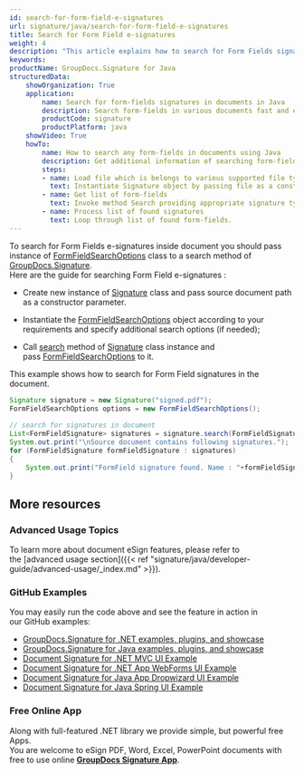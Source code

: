 ```yaml
---
id: search-for-form-field-e-signatures
url: signature/java/search-for-form-field-e-signatures
title: Search for Form Field e-signatures
weight: 4
description: "This article explains how to search for Form Fields signatures with GroupDocs.Signature API."
keywords: 
productName: GroupDocs.Signature for Java
structuredData:
    showOrganization: True
    application:    
        name: Search for form-fields signatures in documents in Java    
        description: Search form-fields in various documents fast and easily with Java language and GroupDocs.Signature for Java APIs
        productCode: signature
        productPlatform: java 
    showVideo: True
    howTo:
        name: How to search any form-fields in documents using Java 
        description: Get additional information of searching form-fields in documents with Java
        steps:
        - name: Load file which is belongs to various supported file types.
          text: Instantiate Signature object by passing file as a constructor parameter. You may provide either file path or file stream. 
        - name: Get list of form-fields 
          text: Invoke method Search providing appropriate signature type.
        - name: Process list of found signatures
          text: Loop through list of found form-fields.
---
```

To search for Form Fields e-signatures inside document you should pass instance of [FormFieldSearchOptions](https://apireference.groupdocs.com/java/signature/com.groupdocs.signature.options.search/FormFieldSearchOptions) class to a search method of [GroupDocs.Signature](https://products.groupdocs.com/signature/java).  
Here are the guide for searching Form Field e-signatures :

*   Create new instance of [Signature](https://apireference.groupdocs.com/java/signature/com.groupdocs.signature/Signature) class and pass source document path as a constructor parameter.
    
*   Instantiate the [FormFieldSearchOptions](https://apireference.groupdocs.com/java/signature/com.groupdocs.signature.options.search/FormFieldSearchOptions) object according to your requirements and specify additional search options (if needed);  
    
*   Call [search](https://apireference.groupdocs.com/java/signature/com.groupdocs.signature/Signature#search(java.lang.Class,%20com.groupdocs.signature.options.search.SearchOptions)) method of [Signature](https://apireference.groupdocs.com/java/signature/com.groupdocs.signature/Signature) class instance and pass [FormFieldSearchOptions](https://apireference.groupdocs.com/java/signature/com.groupdocs.signature.options.search/FormFieldSearchOptions) to it.
    

This example shows how to search for Form Field signatures in the document.

```java
Signature signature = new Signature("signed.pdf");
FormFieldSearchOptions options = new FormFieldSearchOptions();
 
// search for signatures in document
List<FormFieldSignature> signatures = signature.search(FormFieldSignature.class, options);
System.out.print("\nSource document contains following signatures.");
for (FormFieldSignature formFieldSignature : signatures)
{
    System.out.print("FormField signature found. Name : "+formFieldSignature.getName()+". Value: " +formFieldSignature.getValue());
}
```

## More resources

### Advanced Usage Topics

To learn more about document eSign features, please refer to the [advanced usage section]({{< ref "signature/java/developer-guide/advanced-usage/_index.md" >}}).

### GitHub Examples 

You may easily run the code above and see the feature in action in our GitHub examples:

*   [GroupDocs.Signature for .NET examples, plugins, and showcase](https://github.com/groupdocs-signature/GroupDocs.Signature-for-.NET)    
*   [GroupDocs.Signature for Java examples, plugins, and showcase](https://github.com/groupdocs-signature/GroupDocs.Signature-for-Java)    
*   [Document Signature for .NET MVC UI Example](https://github.com/groupdocs-signature/GroupDocs.Signature-for-.NET-MVC)    
*   [Document Signature for .NET App WebForms UI Example](https://github.com/groupdocs-signature/GroupDocs.Signature-for-.NET-WebForms)    
*   [Document Signature for Java App Dropwizard UI Example](https://github.com/groupdocs-signature/GroupDocs.Signature-for-Java-Dropwizard)   
*   [Document Signature for Java Spring UI Example](https://github.com/groupdocs-signature/GroupDocs.Signature-for-Java-Spring)
    

### Free Online App 

Along with full-featured .NET library we provide simple, but powerful free Apps.  
You are welcome to eSign PDF, Word, Excel, PowerPoint documents with free to use online **[GroupDocs Signature App](https://products.groupdocs.app/signature)**.
